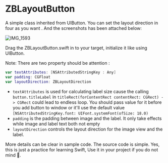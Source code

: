 # ZBLayoutButton

A simple class inherited from UIButton. You can set the layout direction in four as you want . And the screenshots has been attached below:

![IMG_1593](/Users/sungrow/Desktop/ZBLayoutButton/IMG_1593.PNG)

Drag the ZBLayoutButton.swift in to your target, initialize it like using UIButton.

Note:  There are two property should be attention :

```swift
var textAttributes: [NSAttributedStringKey : Any]
var padding: CGFloat
var layoutDirection: ZBLayoutDirection
```

* `textAttributes` is used for calculating label size cause the calling `button.titleLabel` in `titleRect(forContentRect contentRect: CGRect) -> CGRect` could lead to endless loop. You should pass value for it before you add button to window or it'll use the default value `[NSAttributedStringKey.font: UIFont.systemFont(ofSize: 18.0)`
* `padding` is the padding between image and the label. It only take effects while image and label text both not empty
* `layoutDirection` controls the layout direction for the image view and the label.

More details can be clear in sample code. The source code is simple. Yes, this is just a practice for learning Swift, Use it in your project if you do not mind 🤣.